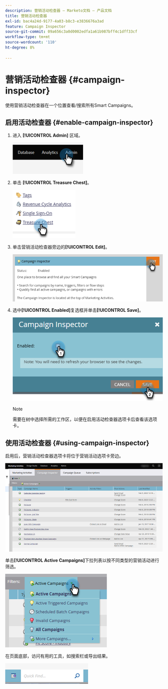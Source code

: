 ```yaml
---
description: 营销活动检查器 — Marketo文档 — 产品文档
title: 营销活动检查器
exl-id: bac4a24d-9177-4a03-b8c3-e3836676a3ad
feature: Campaign Inspector
source-git-commit: 09a656c3a0d0002edfa1a61b987bff4c1dff33cf
workflow-type: tm+mt
source-wordcount: '110'
ht-degree: 8%

---
```


# 营销活动检查器 {#campaign-inspector}

使用营销活动检查器在一个位置查看/搜索所有Smart Campaigns。

## 启用活动检查器 {#enable-campaign-inspector}

1. 进入 **[!UICONTROL Admin]** 区域。

   ![](assets/campaign-inspector-1.png)

1. 单击 **[!UICONTROL Treasure Chest]**。

   ![](assets/campaign-inspector-2.png)

1. 单击营销活动检查器旁边的&#x200B;**[!UICONTROL Edit]**。

   ![](assets/campaign-inspector-3.png)

1. 选中&#x200B;**[!UICONTROL Enabled]**&#x200B;复选框并单击&#x200B;**[!UICONTROL Save]**。

   ![](assets/campaign-inspector-4.png)

   >[!NOTE]
   >
   >需要在树中选择所需的工作区，以便在启用活动检查器选项卡后查看该选项卡。

## 使用活动检查器 {#using-campaign-inspector}

启用后，营销活动检查器选项卡将位于营销活动选项卡旁边。

![](assets/campaign-inspector-5.png)

单击&#x200B;**[!UICONTROL Active Campaigns]**&#x200B;下拉列表以按不同类型的营销活动进行筛选。

![](assets/campaign-inspector-6.png)

在页面底部，访问有用的工具，如搜索栏或导出结果。

![](assets/campaign-inspector-7.png)
